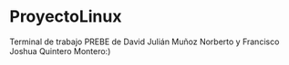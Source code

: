 # ProyectoLinux
Terminal de trabajo PREBE de David Julián Muñoz Norberto y Francisco Joshua Quintero Montero:)
